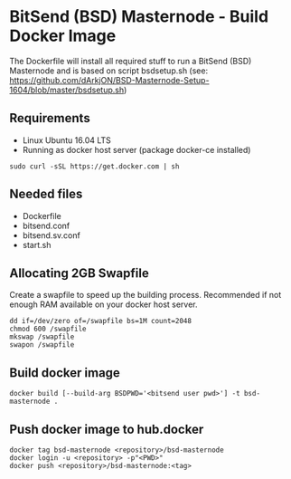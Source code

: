 # BitSend (BSD) Masternode - Build Docker Image

The Dockerfile will install all required stuff to run a BitSend (BSD) Masternode and is based on script bsdsetup.sh (see: https://github.com/dArkjON/BSD-Masternode-Setup-1604/blob/master/bsdsetup.sh)

## Requirements
- Linux Ubuntu 16.04 LTS
- Running as docker host server (package docker-ce installed)
```
sudo curl -sSL https://get.docker.com | sh
```

## Needed files
- Dockerfile
- bitsend.conf
- bitsend.sv.conf
- start.sh

## Allocating 2GB Swapfile
Create a swapfile to speed up the building process. Recommended if not enough RAM available on your docker host server.
```
dd if=/dev/zero of=/swapfile bs=1M count=2048
chmod 600 /swapfile
mkswap /swapfile
swapon /swapfile
```

## Build docker image
```
docker build [--build-arg BSDPWD='<bitsend user pwd>'] -t bsd-masternode .
```

## Push docker image to hub.docker
```
docker tag bsd-masternode <repository>/bsd-masternode
docker login -u <repository> -p"<PWD>"
docker push <repository>/bsd-masternode:<tag>
```
